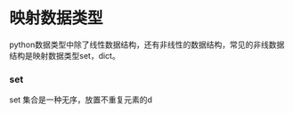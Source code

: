 # 映射数据类型
python数据类型中除了线性数据结构，还有非线性的数据结构，常见的非线数据结构是映射数据类型set，dict。
### set
set 集合是一种无序，放置不重复元素的d
<!--stackedit_data:
eyJoaXN0b3J5IjpbLTQwMzEwODY2Myw0MzU0NzM1MTVdfQ==
-->